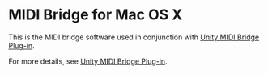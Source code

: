 MIDI Bridge for Mac OS X
========================

This is the MIDI bridge software used in conjunction with
[Unity MIDI Bridge Plug-in](https://github.com/keijiro/unity-midi-bridge).

For more details, see
[Unity MIDI Bridge Plug-in](https://github.com/keijiro/unity-midi-bridge).

